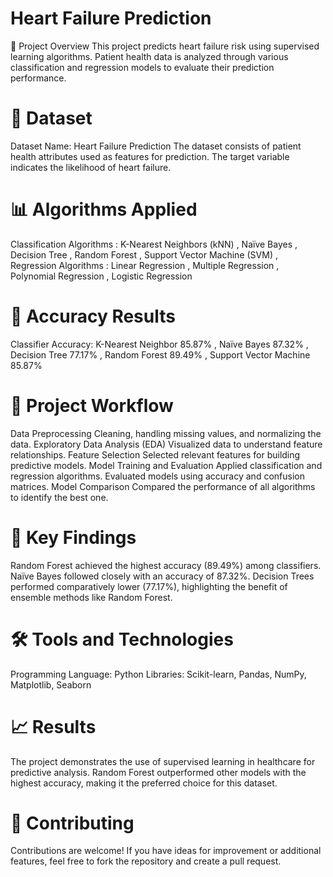 # Heart Failure Prediction
   🏥 Project Overview
This project predicts heart failure risk using supervised learning algorithms. Patient health data is analyzed through various classification and regression models to evaluate their prediction performance.

# 📂 Dataset
Dataset Name: Heart Failure Prediction
The dataset consists of patient health attributes used as features for prediction. The target variable indicates the likelihood of heart failure.

# 📊 Algorithms Applied
Classification Algorithms : 
K-Nearest Neighbors (kNN) ,
Naïve Bayes ,
Decision Tree ,
Random Forest ,
Support Vector Machine (SVM) ,
Regression Algorithms :
Linear Regression , 
Multiple Regression , 
Polynomial Regression , 
Logistic Regression 
# 🎯 Accuracy Results
Classifier	Accuracy:
K-Nearest Neighbor 85.87% ,
Naïve Bayes	87.32% ,
Decision Tree	77.17% ,
Random Forest	89.49% , 
Support Vector Machine	85.87%
# 📁 Project Workflow
Data Preprocessing
Cleaning, handling missing values, and normalizing the data.
Exploratory Data Analysis (EDA)
Visualized data to understand feature relationships.
Feature Selection
Selected relevant features for building predictive models.
Model Training and Evaluation
Applied classification and regression algorithms.
Evaluated models using accuracy and confusion matrices.
Model Comparison
Compared the performance of all algorithms to identify the best one.
# 🔑 Key Findings
Random Forest achieved the highest accuracy (89.49%) among classifiers.
Naïve Bayes followed closely with an accuracy of 87.32%.
Decision Trees performed comparatively lower (77.17%), highlighting the benefit of ensemble methods like Random Forest.
# 🛠 Tools and Technologies
Programming Language: Python
Libraries: Scikit-learn, Pandas, NumPy, Matplotlib, Seaborn


# 📈 Results
The project demonstrates the use of supervised learning in healthcare for predictive analysis. Random Forest outperformed other models with the highest accuracy, making it the preferred choice for this dataset.

# 🤝 Contributing
Contributions are welcome! If you have ideas for improvement or additional features, feel free to fork the repository and create a pull request.

